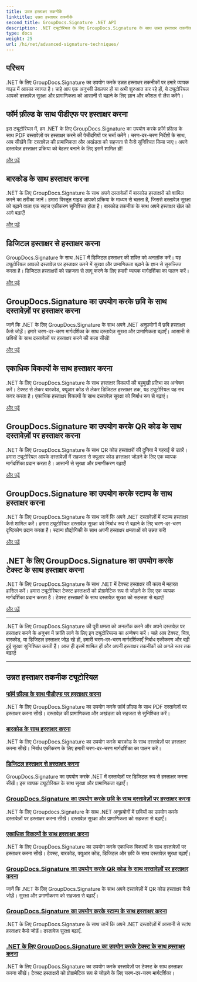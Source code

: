 ```yaml
---
title: उन्नत हस्ताक्षर तकनीकें
linktitle: उन्नत हस्ताक्षर तकनीकें
second_title: GroupDocs.Signature .NET API
description: .NET ट्यूटोरियल के लिए GroupDocs.Signature के साथ उन्नत हस्ताक्षर तकनीक सीखें। बारकोड, डिजिटल और बहुत कुछ के साथ पीडीएफ, छवियों और दस्तावेजों पर निर्बाध रूप से हस्ताक्षर करें।
type: docs
weight: 25
url: /hi/net/advanced-signature-techniques/
---
```

## परिचय

.NET के लिए GroupDocs.Signature का उपयोग करके उन्नत हस्ताक्षर तकनीकों पर हमारे व्यापक गाइड में आपका स्वागत है। चाहे आप एक अनुभवी डेवलपर हों या अभी शुरुआत कर रहे हों, ये ट्यूटोरियल आपको दस्तावेज़ सुरक्षा और प्रामाणिकता को आसानी से बढ़ाने के लिए ज्ञान और कौशल से लैस करेंगे।

## फॉर्म फ़ील्ड के साथ पीडीएफ पर हस्ताक्षर करना

इस ट्यूटोरियल में, हम .NET के लिए GroupDocs.Signature का उपयोग करके फ़ॉर्म फ़ील्ड के साथ PDF दस्तावेज़ों पर हस्ताक्षर करने की पेचीदगियों पर चर्चा करेंगे। चरण-दर-चरण निर्देशों के साथ, आप सीखेंगे कि दस्तावेज़ की प्रामाणिकता और अखंडता को सहजता से कैसे सुनिश्चित किया जाए। अपने दस्तावेज़ हस्ताक्षर प्रक्रिया को बेहतर बनाने के लिए इसमें शामिल हों!

[और पढ़ें](./sign-pdf-form-field/)

## बारकोड के साथ हस्ताक्षर करना

.NET के लिए GroupDocs.Signature के साथ अपने दस्तावेज़ों में बारकोड हस्ताक्षरों को शामिल करने का तरीका जानें। हमारा विस्तृत गाइड आपको प्रक्रिया के माध्यम से चलता है, जिससे दस्तावेज़ सुरक्षा को बढ़ाने वाला एक सहज एकीकरण सुनिश्चित होता है। बारकोड तकनीक के साथ अपने हस्ताक्षर खेल को आगे बढ़ाएँ!

[और पढ़ें](./sign-with-barcode/)

## डिजिटल हस्ताक्षर से हस्ताक्षर करना

GroupDocs.Signature के साथ .NET में डिजिटल हस्ताक्षर की शक्ति को अनलॉक करें। यह ट्यूटोरियल आपको दस्तावेज़ पर हस्ताक्षर करने में सुरक्षा और प्रामाणिकता बढ़ाने के ज्ञान से सुसज्जित करता है। डिजिटल हस्ताक्षरों को सहजता से लागू करने के लिए हमारी व्यापक मार्गदर्शिका का पालन करें।

[और पढ़ें](./sign-with-digital/)

## GroupDocs.Signature का उपयोग करके छवि के साथ दस्तावेज़ों पर हस्ताक्षर करना

जानें कि .NET के लिए GroupDocs.Signature के साथ अपने .NET अनुप्रयोगों में छवि हस्ताक्षर कैसे जोड़ें। हमारे चरण-दर-चरण मार्गदर्शिका के साथ दस्तावेज़ सुरक्षा और प्रामाणिकता बढ़ाएँ। आसानी से छवियों के साथ दस्तावेज़ों पर हस्ताक्षर करने की कला सीखें!

[और पढ़ें](./sign-with-image/)

## एकाधिक विकल्पों के साथ हस्ताक्षर करना

.NET के लिए GroupDocs.Signature के साथ हस्ताक्षर विकल्पों की बहुमुखी प्रतिभा का अन्वेषण करें। टेक्स्ट से लेकर बारकोड, क्यूआर कोड से लेकर डिजिटल हस्ताक्षर तक, यह ट्यूटोरियल यह सब कवर करता है। एकाधिक हस्ताक्षर विकल्पों के साथ दस्तावेज़ सुरक्षा को निर्बाध रूप से बढ़ाएं।

[और पढ़ें](./sign-with-multiple-options/)

## GroupDocs.Signature का उपयोग करके QR कोड के साथ दस्तावेज़ों पर हस्ताक्षर करना

.NET के लिए GroupDocs.Signature के साथ QR कोड हस्ताक्षरों की दुनिया में गहराई से उतरें। हमारा ट्यूटोरियल आपके दस्तावेज़ों में सहजता से क्यूआर कोड हस्ताक्षर जोड़ने के लिए एक व्यापक मार्गदर्शिका प्रदान करता है। आसानी से सुरक्षा और प्रमाणीकरण बढ़ाएँ!

[और पढ़ें](./sign-with-qr-code/)

## GroupDocs.Signature का उपयोग करके स्टाम्प के साथ हस्ताक्षर करना

.NET के लिए GroupDocs.Signature के साथ जानें कि अपने .NET दस्तावेज़ों में स्टाम्प हस्ताक्षर कैसे शामिल करें। हमारा ट्यूटोरियल दस्तावेज़ सुरक्षा को निर्बाध रूप से बढ़ाने के लिए चरण-दर-चरण दृष्टिकोण प्रदान करता है। स्टाम्प प्रौद्योगिकी के साथ अपनी हस्ताक्षर क्षमताओं को उन्नत करें!

[और पढ़ें](./sign-with-stamp/)

## .NET के लिए GroupDocs.Signature का उपयोग करके टेक्स्ट के साथ हस्ताक्षर करना

.NET के लिए GroupDocs.Signature के साथ .NET में टेक्स्ट हस्ताक्षर की कला में महारत हासिल करें। हमारा ट्यूटोरियल टेक्स्ट हस्ताक्षरों को प्रोग्रामेटिक रूप से जोड़ने के लिए एक व्यापक मार्गदर्शिका प्रदान करता है। टेक्स्ट हस्ताक्षरों के साथ दस्तावेज़ सुरक्षा को सहजता से बढ़ाएं!

[और पढ़ें](./sign-with-text/)

---

.NET के लिए GroupDocs.Signature की पूरी क्षमता को अनलॉक करने और अपने दस्तावेज़ पर हस्ताक्षर करने के अनुभव में क्रांति लाने के लिए इन ट्यूटोरियल्स का अन्वेषण करें। चाहे आप टेक्स्ट, चित्र, बारकोड, या डिजिटल हस्ताक्षर जोड़ रहे हों, हमारी चरण-दर-चरण मार्गदर्शिकाएँ निर्बाध एकीकरण और बढ़ी हुई सुरक्षा सुनिश्चित करती हैं। आज ही इसमें शामिल हों और अपनी हस्ताक्षर तकनीकों को अगले स्तर तक बढ़ाएं!

---

## उन्नत हस्ताक्षर तकनीक ट्यूटोरियल
### [फॉर्म फ़ील्ड के साथ पीडीएफ पर हस्ताक्षर करना](./sign-pdf-form-field/)
.NET के लिए GroupDocs.Signature का उपयोग करके फ़ॉर्म फ़ील्ड के साथ PDF दस्तावेज़ों पर हस्ताक्षर करना सीखें। दस्तावेज़ की प्रामाणिकता और अखंडता को सहजता से सुनिश्चित करें।
### [बारकोड के साथ हस्ताक्षर करना](./sign-with-barcode/)
.NET के लिए GroupDocs.Signature का उपयोग करके बारकोड के साथ दस्तावेज़ों पर हस्ताक्षर करना सीखें। निर्बाध एकीकरण के लिए हमारी चरण-दर-चरण मार्गदर्शिका का पालन करें।
### [डिजिटल हस्ताक्षर से हस्ताक्षर करना](./sign-with-digital/)
GroupDocs.Signature का उपयोग करके .NET में दस्तावेज़ों पर डिजिटल रूप से हस्ताक्षर करना सीखें। इस व्यापक ट्यूटोरियल के साथ सुरक्षा और प्रामाणिकता बढ़ाएँ।
### [GroupDocs.Signature का उपयोग करके छवि के साथ दस्तावेज़ों पर हस्ताक्षर करना](./sign-with-image/)
.NET के लिए Groupdocs.Signature के साथ .NET अनुप्रयोगों में छवियों का उपयोग करके दस्तावेज़ों पर हस्ताक्षर करना सीखें। दस्तावेज़ सुरक्षा और प्रामाणिकता को सहजता से बढ़ाएँ।
### [एकाधिक विकल्पों के साथ हस्ताक्षर करना](./sign-with-multiple-options/)
.NET के लिए GroupDocs.Signature का उपयोग करके एकाधिक विकल्पों के साथ दस्तावेज़ों पर हस्ताक्षर करना सीखें। टेक्स्ट, बारकोड, क्यूआर कोड, डिजिटल और छवि के साथ दस्तावेज़ सुरक्षा बढ़ाएँ।
### [GroupDocs.Signature का उपयोग करके QR कोड के साथ दस्तावेज़ों पर हस्ताक्षर करना](./sign-with-qr-code/)
जानें कि .NET के लिए GroupDocs.Signature के साथ अपने दस्तावेज़ों में QR कोड हस्ताक्षर कैसे जोड़ें। सुरक्षा और प्रमाणीकरण को सहजता से बढ़ाएँ।
### [GroupDocs.Signature का उपयोग करके स्टाम्प के साथ हस्ताक्षर करना](./sign-with-stamp/)
.NET के लिए GroupDocs.Signature के साथ जानें कि अपने .NET दस्तावेज़ों में आसानी से स्टांप हस्ताक्षर कैसे जोड़ें। दस्तावेज़ सुरक्षा बढ़ाएँ.
### [.NET के लिए GroupDocs.Signature का उपयोग करके टेक्स्ट के साथ हस्ताक्षर करना](./sign-with-text/)
.NET के लिए GroupDocs.Signature का उपयोग करके दस्तावेज़ों पर टेक्स्ट के साथ हस्ताक्षर करना सीखें। टेक्स्ट हस्ताक्षरों को प्रोग्रामेटिक रूप से जोड़ने के लिए चरण-दर-चरण मार्गदर्शिका।